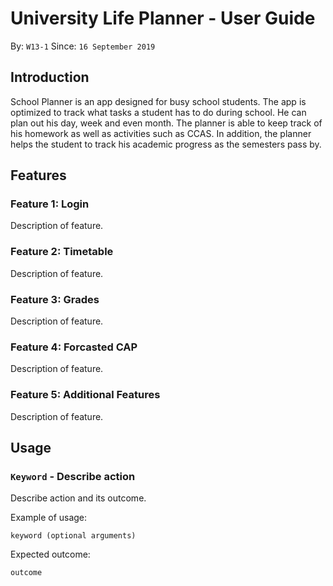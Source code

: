 # University Life Planner - User Guide
By: `W13-1`   Since: `16 September 2019`

## Introduction
School Planner is an app designed for busy school students. The app is optimized to track what tasks a student has to do during school. He can plan out his day, week and even month. The planner is able to keep track of his homework as well as activities such as CCAS. In addition, the planner helps the student to track his academic progress as the semesters pass by.

## Features 

### Feature 1: Login 
Description of feature.

### Feature 2: Timetable 
Description of feature.

### Feature 3: Grades 
Description of feature.

### Feature 4: Forcasted CAP 
Description of feature.

### Feature 5: Additional Features
Description of feature.


## Usage

### `Keyword` - Describe action

Describe action and its outcome.

Example of usage: 

`keyword (optional arguments)`

Expected outcome:

`outcome`
